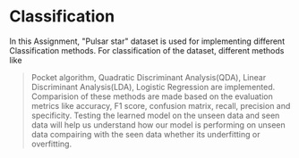 # Classification

In this Assignment, "Pulsar star" dataset is used for implementing different Classification methods. 
For classification of the dataset, different methods like 
> Pocket algorithm, 
> Quadratic Discriminant Analysis(QDA), 
> Linear Discriminant Analysis(LDA), 
> Logistic Regression are implemented. 
Comparision of these methods are made based on the evaluation metrics like accuracy, F1 score, confusion matrix, recall, precision and specificity. 
Testing the learned model on the unseen data and seen data will help us understand how our model is performing on unseen data compairing with the seen data whether its underfitting or overfitting. 

